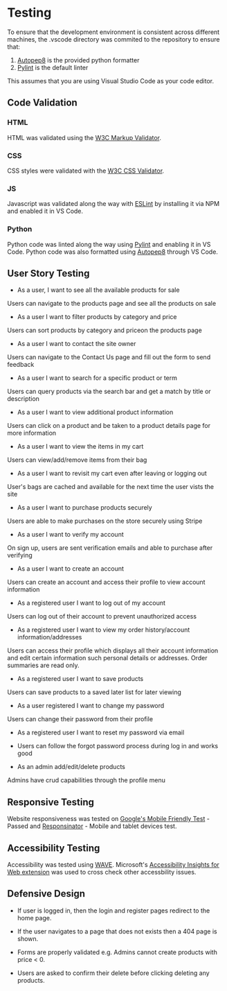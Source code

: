 # Testing

To ensure that the development environment is consistent across different machines, the .vscode directory was commited to the repository to ensure that:

1. [Autopep8](https://pypi.org/project/autopep8/) is the provided python formatter
2. [Pylint](https://pylint.org/) is the default linter

This assumes that you are using Visual Studio Code as your code editor.

## Code Validation

### HTML

HTML was validated using the [W3C Markup Validator](https://validator.w3.org/).

### CSS

CSS styles were validated with the [W3C CSS Validator](https://jigsaw.w3.org/css-validator/).

### JS

Javascript was validated along the way with [ESLint](https://eslint.org/) by installing it via NPM and enabled it in VS Code.

### Python

Python code was linted along the way using [Pylint](https://pylint.org/) and enabling it in VS Code. Python code was also formatted using [Autopep8](https://pypi.org/project/autopep8/) through VS Code.

## User Story Testing

- As a user, I want to see all the available products for sale

Users can navigate to the products page and see all the products on sale

- As a user I want to filter products by category and price

Users can sort products by category and priceon the products page

- As a user I want to contact the site owner

Users can navigate to the Contact Us page and fill out the form to send feedback

- As a user I want to search for a specific product or term

Users can query products via the search bar and get a match by title or description

- As a user I want to view additional product information

Users can click on a product and be taken to a product details page for more information

- As a user I want to view the items in my cart

Users can view/add/remove items from their bag

- As a user I want to revisit my cart even after leaving or logging out

User's bags are cached and available for the next time the user vists the site

- As a user I want to purchase products securely

Users are able to make purchases on the store securely using Stripe

- As a user I want to verify my account

On sign up, users are sent verification emails and able to purchase after verifying

- As a user I want to create an account

Users can create an account and access their profile to view account information

- As a registered user I want to log out of my account

Users can log out of their account to prevent unauthorized access

- As a registered user I want to view my order history/account information/addresses

Users can access their profile which displays all their account information and edit certain information such personal details or addresses. Order summaries are read only.

- As a registered user I want to save products

Users can save products to a saved later list for later viewing

- As a user registered I want to change my password

Users can change their password from their profile

- As a registered user I want to reset my password via email

- Users can follow the forgot password process during log in and works good

- As an admin add/edit/delete products

Admins have crud capabilities through the profile menu

## Responsive Testing

Website responsiveness was tested on [Google's Mobile Friendly Test](https://search.google.com/test/mobile-friendly) - Passed and [Responsinator](https://www.responsinator.com/) - Mobile and tablet devices test.

## Accessibility Testing

Accessibility was tested using [WAVE](https://wave.webaim.org/). Microsoft's [Accessibility Insights for Web extension](https://accessibilityinsights.io/en/) was used to cross check other accessbility issues.

## Defensive Design

- If user is logged in, then the login and register pages redirect to the home page.

- If the user navigates to a page that does not exists then a 404 page is shown.

- Forms are properly validated e.g. Admins cannot create products with price < 0.

- Users are asked to confirm their delete before clicking deleting any products.
